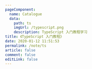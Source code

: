 ```yaml
---
pageComponent:
  name: Catalogue
  data:
    path: ts
    imgUrl: /typescript.png
    description: TypeScript 入门教程学习
title: 《TypeScript 入门教程》
date: 2020-01-12 11:51:53
permalink: /note/ts
article: false
comment: false
editLink: false
---
```

